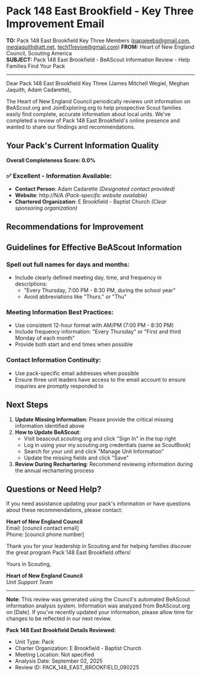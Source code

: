 # Pack 148 East Brookfield - Key Three Improvement Email

**TO:** Pack 148 East Brookfield Key Three Members (papajeebs@gmail.com, megjaquith@att.net, tech11revive@gmail.com)
**FROM:** Heart of New England Council, Scouting America  
**SUBJECT:** Pack 148 East Brookfield - BeAScout Information Review - Help Families Find Your Pack  

---

Dear Pack 148 East Brookfield Key Three (James Mitchell Wegiel, Meghan  Jaquith, Adam Cadarette),

The Heart of New England Council periodically reviews unit information on BeAScout.org and JoinExploring.org to help prospective Scout families easily find complete, accurate information about local units. We've completed a review of Pack 148 East Brookfield's online presence and wanted to share our findings and recommendations.

## Your Pack's Current Information Quality

**Overall Completeness Score: 0.0%**



### ✅ **Excellent - Information Available:**
- **Contact Person**: Adam Cadarette *(Designated contact provided)*
- **Website**: http://N/A *(Pack-specific website available)*
- **Chartered Organization**: E Brookfield - Baptist Church *(Clear sponsoring organization)*

## Recommendations for Improvement



## Guidelines for Effective BeAScout Information

### **Spell out full names for days and months:**
- Include clearly defined meeting day, time, and frequency in descriptions:
  - "Every Thursday, 7:00 PM - 8:30 PM, during the school year"
  - Avoid abbreviations like "Thurs." or "Thu"

### **Meeting Information Best Practices:**
- Use consistent 12-hour format with AM/PM (7:00 PM - 8:30 PM)
- Include frequency information: "Every Thursday" or "First and third Monday of each month"
- Provide both start and end times when possible

### **Contact Information Continuity:**
- Use pack-specific email addresses when possible
- Ensure three unit leaders have access to the email account to ensure inquiries are promptly responded to

## Next Steps

1. **Update Missing Information**: Please provide the critical missing information identified above
2. **How to Update BeAScout**: 
   - Visit beascout.scouting.org and click "Sign In" in the top right
   - Log in using your my.scouting.org credentials (same as ScoutBook)
   - Search for your unit and click "Manage Unit Information"
   - Update the missing fields and click "Save"
3. **Review During Rechartering**: Recommend reviewing information during the annual rechartering process

## Questions or Need Help?

If you need assistance updating your pack's information or have questions about these recommendations, please contact:

**Heart of New England Council**  
Email: [council contact email]  
Phone: [council phone number]

Thank you for your leadership in Scouting and for helping families discover the great program Pack 148 East Brookfield offers!

Yours in Scouting,

**Heart of New England Council**  
*Unit Support Team*

---

**Note**: This review was generated using the Council's automated BeAScout information analysis system. Information was analyzed from BeAScout.org on [Date]. If you've recently updated your information, please allow time for changes to be reflected in our next review.

**Pack 148 East Brookfield Details Reviewed:**
- Unit Type: Pack
- Charter Organization: E Brookfield - Baptist Church  
- Meeting Location: Not specified
- Analysis Date: September 02, 2025
- Review ID: PACK_148_EAST_BROOKFIELD_090225